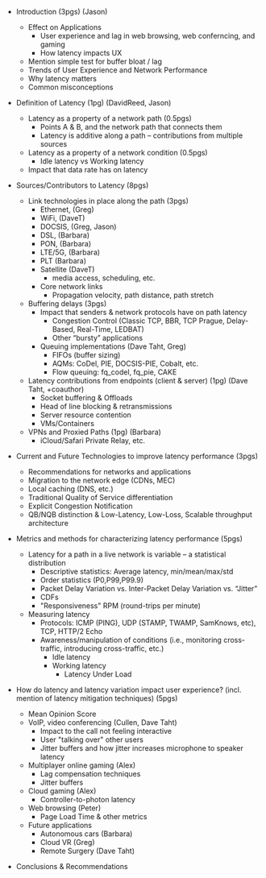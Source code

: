 
* Introduction (3pgs) (Jason)
	* Effect on Applications
		* User experience and lag in web browsing, web conferncing, and gaming 
		* How latency impacts UX 
	* Mention simple test for buffer bloat / lag
	* Trends of User Experience and Network Performance
	* Why latency matters
	* Common misconceptions 

* Definition of Latency (1pg) (DavidReed, Jason)
	* Latency as a property of a network path (0.5pgs)
		* Points A & B, and the network path that connects them
		* Latency is additive along a path – contributions from multiple sources
	* Latency as a property of a network condition (0.5pgs)
		* Idle latency vs Working latency
	* Impact that data rate has on latency
		
* Sources/Contributors to Latency (8pgs)
	* Link technologies in place along the path (3pgs)
		* Ethernet, (Greg)
		* WiFi, (DaveT)
		* DOCSIS,  (Greg, Jason)
		* DSL, (Barbara)
		* PON, (Barbara)
		* LTE/5G, (Barbara)
		* PLT (Barbara)
		* Satellite (DaveT)
			* media access, scheduling, etc.
		* Core network links
			* Propagation velocity, path distance, path stretch
	* Buffering delays (3pgs)
		* Impact that senders & network protocols have on path latency
			* Congestion Control (Classic TCP, BBR, TCP Prague, Delay-Based, Real-Time, LEDBAT)
			* Other “bursty” applications
		* Queuing implementations (Dave Taht, Greg)
			* FIFOs (buffer sizing)
			* AQMs: CoDel, PIE, DOCSIS-PIE, Cobalt, etc.
			* Flow queuing: fq\_codel, fq\_pie, CAKE
	* Latency contributions from endpoints (client & server) (1pg) (Dave Taht, +coauthor)
		* Socket buffering & Offloads
		* Head of line blocking & retransmissions
		* Server resource contention
		* VMs/Containers 
	* VPNs and Proxied Paths (1pg) (Barbara)
		* iCloud/Safari Private Relay, etc.

* Current and Future Technologies to improve latency performance (3pgs)
	* Recommendations for networks and applications	
	* Migration to the network edge (CDNs, MEC)
	* Local caching (DNS, etc.)
	* Traditional Quality of Service differentiation
	* Explicit Congestion Notification
	* QB/NQB distinction & Low-Latency, Low-Loss, Scalable throughput architecture
	
* Metrics and methods for characterizing latency performance (5pgs)
	* Latency for a path in a live network is variable – a statistical distribution
		* Descriptive statistics: Average latency, min/mean/max/std
		* Order statistics (P0,P99,P99.9)
		* Packet Delay Variation vs. Inter-Packet Delay Variation vs. “Jitter”
		* CDFs
		* "Responsiveness" RPM (round-trips per minute)
	* Measuring latency 
		* Protocols: ICMP (PING), UDP (STAMP, TWAMP, SamKnows, etc), TCP, HTTP/2 Echo
		* Awareness/manipulation of conditions (i.e., monitoring cross-traffic, introducing cross-traffic, etc.) 
			* Idle latency
			* Working latency
				* Latency Under Load
* How do latency and latency variation impact user experience? (incl. mention of latency mitigation techniques) (5pgs)
	* Mean Opinion Score 
	* VoIP, video conferencing (Cullen, Dave Taht)
		* Impact to the call not feeling interactive 
		* User "talking over" other users 
		* Jitter buffers and how jitter increases microphone to speaker latency 
	* Multiplayer online gaming (Alex)
		* Lag compensation techniques
		* Jitter buffers
	* Cloud gaming (Alex)
		* Controller-to-photon latency 
	* Web browsing (Peter)
		* Page Load Time & other metrics
	* Future applications
		* Autonomous cars (Barbara)
		* Cloud VR (Greg)
		* Remote Surgery (Dave Taht)
* Conclusions & Recommendations
